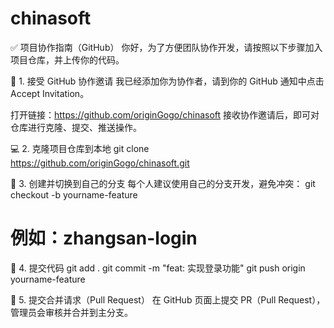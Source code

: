# chinasoft
✅ 项目协作指南（GitHub）
你好，为了方便团队协作开发，请按照以下步骤加入项目仓库，并上传你的代码。

🧾 1. 接受 GitHub 协作邀请
我已经添加你为协作者，请到你的 GitHub 通知中点击 Accept Invitation。

打开链接：https://github.com/originGogo/chinasoft
接收协作邀请后，即可对仓库进行克隆、提交、推送操作。

💻 2. 克隆项目仓库到本地
git clone https://github.com/originGogo/chinasoft.git

🌿 3. 创建并切换到自己的分支
每个人建议使用自己的分支开发，避免冲突：
git checkout -b yourname-feature   
# 例如：zhangsan-login

🧱 4. 提交代码
git add .
git commit -m "feat: 实现登录功能"
git push origin yourname-feature

🔁 5. 提交合并请求（Pull Request）
在 GitHub 页面上提交 PR（Pull Request），管理员会审核并合并到主分支。
